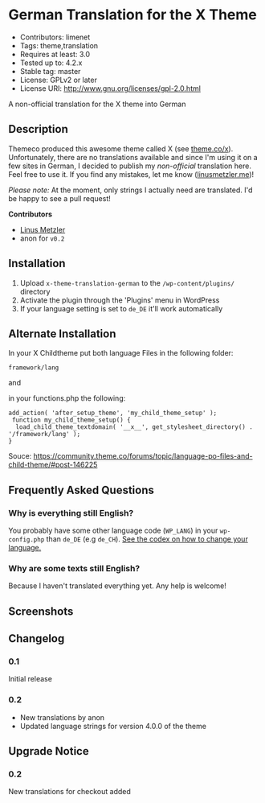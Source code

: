 # German Translation for the X Theme

* Contributors: limenet
* Tags: theme,translation
* Requires at least: 3.0
* Tested up to: 4.2.x
* Stable tag: master
* License: GPLv2 or later
* License URI: http://www.gnu.org/licenses/gpl-2.0.html

A non-official translation for the X theme into German

## Description

Themeco produced this awesome theme called X (see [theme.co/x](https://theme.co/x/)). Unfortunately, there are no translations available and since I'm using it on a few sites in German, I decided to publish my *non-official* translation here. Feel free to use it.
If you find any mistakes, let me know ([linusmetzler.me](http://linusmetzler.me))!

*Please note:* At the moment, only strings I actually need are translated. I'd be happy to see a pull request!

**Contributors**

- [Linus Metzler](https://github.com/limenet)
- anon for `v0.2`

## Installation

1. Upload `x-theme-translation-german` to the `/wp-content/plugins/` directory
2. Activate the plugin through the 'Plugins' menu in WordPress
3. If your language setting is set to `de_DE` it'll work automatically

## Alternate Installation 
In your X Childtheme put both language Files in the following folder:

`framework/lang`

and

in your functions.php the following:

```
add_action( 'after_setup_theme', 'my_child_theme_setup' );
 function my_child_theme_setup() {
  load_child_theme_textdomain( '__x__', get_stylesheet_directory() . '/framework/lang' );
}
```

Souce: https://community.theme.co/forums/topic/language-po-files-and-child-theme/#post-146225

## Frequently Asked Questions

### Why is everything still English?

You probably have some other language code (`WP_LANG`) in your `wp-config.php` than `de_DE` (e.g `de_CH`). [See the codex on how to change your language.](https://codex.wordpress.org/Installing_WordPress_in_Your_Language)

### Why are some texts still English?

Because I haven't translated everything yet. Any help is welcome!

## Screenshots


## Changelog

### 0.1

Initial release

### 0.2

- New translations by anon
- Updated language strings for version 4.0.0 of the theme

## Upgrade Notice

### 0.2

New translations for checkout added
